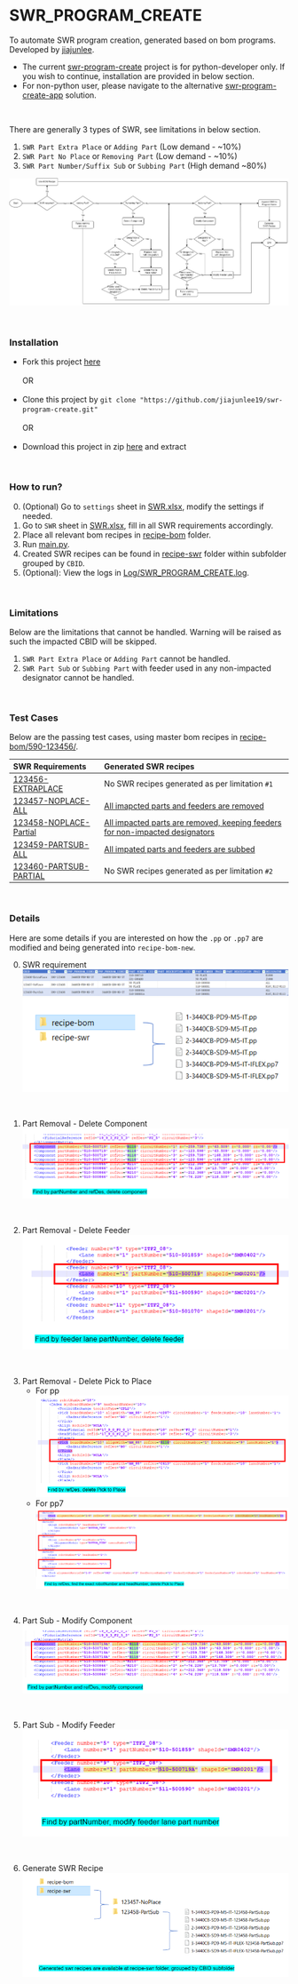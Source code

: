 # SWR_PROGRAM_CREATE
To automate SWR program creation, generated based on bom programs. Developed by [jiajunlee](https://github.com/jiajunlee19).
- The current [swr-program-create](https://github.com/jiajunlee19/swr-program-create) project is for python-developer only. If you wish to continue, installation are provided in below section.
- For non-python user, please navigate to the alternative [swr-program-create-app](https://github.com/jiajunlee19/swr-program-create-app) solution.

<br>

There are generally 3 types of SWR, see limitations in below section.
1. `SWR Part Extra Place` or `Adding Part` (Low demand - ~10%)
2. `SWR Part No Place` or `Removing Part` (Low demand - ~10%)
3. `SWR Part Number/Suffix Sub` or `Subbing Part` (High demand ~80%)

![flowchart.png](Misc/flowchart.png)

<br>

### Installation
- Fork this project [here](https://github.com/jiajunlee19/swr-program-create/fork)
<br><br>
    OR
<br><br> 
- Clone this project by `git clone "https://github.com/jiajunlee19/swr-program-create.git"`
<br><br>
    OR
<br><br> 
- Download this project in zip [here](https://github.com/jiajunlee19/swr-program-create/archive/refs/heads/master.zip) and extract

<br>

### How to run?
0. (Optional) Go to `settings` sheet in [SWR.xlsx](SWR.xlsx), modify the settings if needed.
1. Go to `SWR` sheet in [SWR.xlsx](SWR.xlsx), fill in all SWR requirements accordingly.
2. Place all relevant bom recipes in [recipe-bom](recipe-bom/) folder.
3. Run [main.py](main.py).
4. Created SWR recipes can be found in [recipe-swr](recipe-swr/) folder within subfolder grouped by `CBID`.
5. (Optional): View the logs in [Log/SWR_PROGRAM_CREATE.log](Log/SWR_PROGRAM_CREATE.log).

<br>

### Limitations
Below are the limitations that cannot be handled. Warning will be raised as such the impacted CBID will be skipped.
1. `SWR Part Extra Place` or `Adding Part` cannot be handled.
2. `SWR Part Sub` or `Subbing Part` with feeder used in any non-impacted designator cannot be handled.

<br>

### Test Cases
Below are the passing test cases, using master bom recipes in [recipe-bom/590-123456/](recipe-bom/590-123456/).

| SWR Requirements                     | Generated SWR recipes                                                          |
| :---                                 | :-------------------------                                                     |
| [123456-EXTRAPLACE](SWR.xlsx)        | No SWR recipes generated as per limitation `#1`                                |
| [123457-NOPLACE-ALL](SWR.xlsx)       | [All imapcted parts and feeders are removed](recipe-swr/123457-NOPLACE-ALL/)   |
| [123458-NOPLACE-Partial](SWR.xlsx)   | [All impacted parts are removed, keeping feeders for non-impacted designators ](recipe-swr/123458-NOPLACE-PARTIAL/) |
| [123459-PARTSUB-ALL](SWR.xlsx)       | [All impated parts and feeders are subbed](recipe-swr/123459-PARTSUB-ALL/)     |
| [123460-PARTSUB-PARTIAL](SWR.xlsx)   | No SWR recipes generated as per limitation `#2`                                |

<br>

### Details
Here are some details if you are interested on how the `.pp` or `.pp7` are modified and being generated into `recipe-bom-new`.

0. SWR requirement
    <br>
    ![SWR requirements.png](Misc/0.%20SWR%20requirements.PNG)
    <br>
    ![Place BOM Recipes.png](Misc/0.%20Place%20BOM%20Recipes.PNG)

<br>

1. Part Removal - Delete Component
    <br>
    ![Part Removal - Delete Component.png](Misc/1.%20Part%20Removal%20-%20Delete%20Component.PNG)

<br>

2. Part Removal - Delete Feeder
    <br>
    ![Part Removal -Delete Feeder.png](Misc/2.%20Part%20Removal%20-%20Delete%20Feeder.PNG)

<br>

3. Part Removal - Delete Pick to Place
    * For pp
        <br>
        ![Part Removal - Delete Pick to Place.png](Misc/3.%20Part%20Removal%20-%20Delete%20Pick%20to%20Place.PNG)
        <br>
    * For pp7
        <br>
        ![Part Removal - Delete Pick to Place pp7.png](Misc/3.%20Part%20Removal%20-%20Delete%20Pick%20to%20Place%20pp7.PNG)

<br>

4. Part Sub - Modify Component
    <br>
    ![Part Sub - Modify Component.png](Misc/4.%20Part%20Sub%20-%20Modify%20Component.PNG)

<br>

5. Part Sub - Modify Feeder
    <br>
    ![Part Sub - Modify Feeder.png](Misc/5.%20Part%20Sub%20-%20Modify%20Feeder.PNG)

<br>

6. Generate SWR Recipe
    <br>
    ![Generate SWR Recipe.png](Misc/6.%20Generate%20SWR%20Recipe.PNG)

<br>